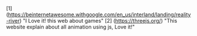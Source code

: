 [1] (https://beinternetawesome.withgoogle.com/en_us/interland/landing/reality-river) "I Love it! this web about games"
[2] (https://threejs.org/) "This website explain about all animation using js, Love it!"